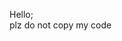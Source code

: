 Hello;<br>
plz do not copy my code

<!---
superlemmy217/superlemmy217 is a ✨ special ✨ repository because its `README.md` (this file) appears on your GitHub profile.
You can click the Preview link to take a look at your changes.
--->
